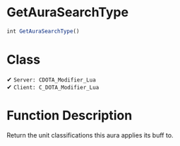 # GetAuraSearchType
```js
int GetAuraSearchType()
```
# Class
✔ `Server: CDOTA_Modifier_Lua`  
✔ `Client: C_DOTA_Modifier_Lua`  

# Function Description
Return the unit classifications this aura applies its buff to.
